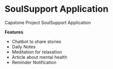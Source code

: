 # SoulSupport Application
Capstone Project SoulSupport Application

**Features**
- Chatbot to share stories
- Daily Notes
- Meditation for relaxation
- Article about mental health
- Reminder Notification

